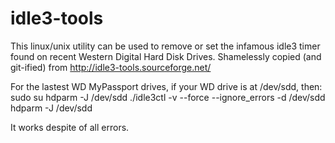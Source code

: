 # idle3-tools
This linux/unix utility can be used to remove or set the infamous idle3 timer found on recent Western Digital Hard Disk Drives. Shamelessly copied (and git-ified) from http://idle3-tools.sourceforge.net/

For the lastest WD MyPassport drives, if your WD drive is at /dev/sdd, then:
sudo su
hdparm -J /dev/sdd
./idle3ctl -v --force --ignore_errors -d /dev/sdd
hdparm -J /dev/sdd

It works despite of all errors.
